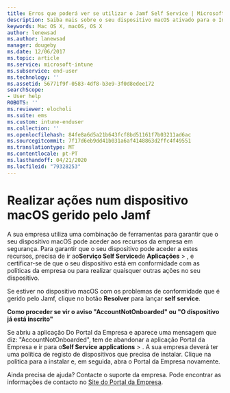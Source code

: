 ```yaml
---
title: Erros que poderá ver se utilizar o Jamf Self Service | Microsoft Docs
description: Saiba mais sobre o seu dispositivo macOS ativado para o Intune gerido pelo Jamf.
keywords: Mac OS X, macOS, OS X
author: lenewsad
ms.author: lanewsad
manager: dougeby
ms.date: 12/06/2017
ms.topic: article
ms.service: microsoft-intune
ms.subservice: end-user
ms.technology: ''
ms.assetid: 56771f9f-0583-4df8-b3e9-3f0d8edee172
searchScope:
- User help
ROBOTS: ''
ms.reviewer: elocholi
ms.suite: ems
ms.custom: intune-enduser
ms.collection: ''
ms.openlocfilehash: 84fe8a6d5a21b643fcf8bd51161f7b03211ad6ac
ms.sourcegitcommit: 7f17d6eb9dd41b031a6af4148863d2ffc4f49551
ms.translationtype: MT
ms.contentlocale: pt-PT
ms.lasthandoff: 04/21/2020
ms.locfileid: "79328253"
---
```

# <a name="performing-actions-on-a-macos-device-managed-by-jamf"></a>Realizar ações num dispositivo macOS gerido pelo Jamf

A sua empresa utiliza uma combinação de ferramentas para garantir que o seu dispositivo macOS pode aceder aos recursos da empresa em segurança. Para garantir que o seu dispositivo pode aceder a estes recursos, precisa de ir ao**Serviço Self Service**de **Aplicações** > , e certificar-se de que o seu dispositivo está em conformidade com as políticas da empresa ou para realizar quaisquer outras ações no seu dispositivo.

Se estiver no dispositivo macOS com os problemas de conformidade que é gerido pelo Jamf, clique no botão **Resolver** para lançar **self service**.

__Como proceder se vir o aviso "AccountNotOnboarded" ou "O dispositivo já está inscrito"__

Se abriu a aplicação Do Portal da Empresa e aparece uma mensagem que diz: "AccountNotOnboarded", tem de abandonar a aplicação Portal da Empresa e ir para o**Self Service** **applications** > . A sua empresa deverá ter uma política de registo de dispositivos que precisa de instalar. Clique na política para a instalar e, em seguida, abra o Portal da Empresa novamente.

Ainda precisa de ajuda? Contacte o suporte da empresa. Pode encontrar as informações de contacto no [Site do Portal da Empresa](https://go.microsoft.com/fwlink/?linkid=2010980).

